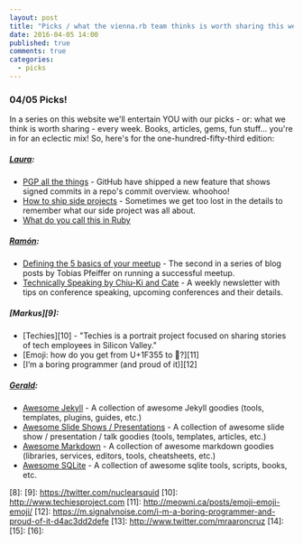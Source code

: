 ```yaml
---
layout: post
title: "Picks / what the vienna.rb team thinks is worth sharing this week"
date: 2016-04-05 14:00
published: true
comments: true
categories:
  - picks
---
```


### 04/05 Picks!

In a series on this website we'll entertain YOU with our picks - or: what we think is worth sharing - every week.
Books, articles, gems, fun stuff... you're in for an eclectic mix! So, here's for the one-hundred-fifty-third edition:

##### [Laura][1]:
- [PGP all the things][2] - GitHub have shipped a new feature that shows signed commits in a repo's commit overview. whoohoo!
- [How to ship side projects][3] - Sometimes we get too lost in the details to remember what our side project was all about. 
- [What do you call this in Ruby][4] 

##### [Ramón][5]:
- [Defining the 5 basics of your meetup][6] - The second in a series of blog posts by Tobias Pfeiffer on running a successful meetup.
- [Technically Speaking by Chiu-Ki and Cate][7] - A weekly newsletter with tips on conference speaking, upcoming conferences and their details.

##### [Markus][9]:
- [Techies][10] - "Techies is a portrait project focused on sharing stories of tech employees in Silicon Valley."
- [Emoji: how do you get from U+1F355 to 🍕?][11]
- [I’m a boring programmer (and proud of it)][12]

##### [Gerald](https://twitter.com/viennahtml):
- [Awesome Jekyll](https://github.com/planetjekyll/awesome-jekyll) - A collection of awesome Jekyll goodies (tools, templates, plugins, guides, etc.)  
- [Awesome Slide Shows / Presentations](https://github.com/slideshow-s9/awesome-slideshows) - A collection of awesome slide show / presentation / talk goodies (tools, templates, articles, etc.)
- [Awesome Markdown](https://github.com/writekit/awesome-markdown) - A collection of awesome markdown goodies (libraries, services, editors, tools, cheatsheets, etc.) 
- [Awesome SQLite](https://github.com/planetopendata/awesome-sqlite) -  A collection of awesome sqlite tools, scripts, books, etc.

[1]: http://www.twitter.com/alicetragedy
[2]: https://github.com/blog/2144-gpg-signature-verification
[3]: https://medium.com/swlh/how-to-ship-side-projects-329e7220daed#.5uzyv1ofy
[4]: https://github.com/JuanitoFatas/what-do-you-call-this-in-ruby
[5]: https://twitter.com/senorhuidobro
[6]: https://pragtob.wordpress.com/2016/04/04/defining-the-5-basics-of-your-meetup/
[7]: https://tinyletter.com/techspeak
[8]:
[9]: https://twitter.com/nuclearsquid
[10]: http://www.techiesproject.com
[11]: http://meowni.ca/posts/emoji-emoji-emoji/
[12]: https://m.signalvnoise.com/i-m-a-boring-programmer-and-proud-of-it-d4ac3dd2defe
[13]: http://www.twitter.com/mraaroncruz
[14]: 
[15]: 
[16]: 


